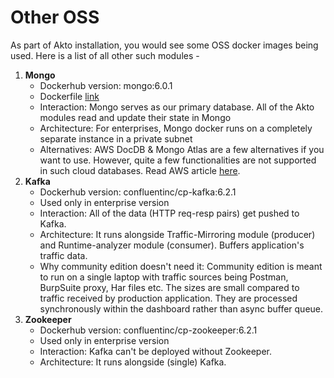# Other OSS

As part of Akto installation, you would see some OSS docker images being used. Here is a list of all other such modules -

1. **Mongo**
   * Dockerhub version: mongo:6.0.1
   * Dockerfile [link](https://github.com/akto-api-security/akto/blob/master/docker-compose.yml#L5)
   * Interaction: Mongo serves as our primary database. All of the Akto modules read and update their state in Mongo
   * Architecture: For enterprises, Mongo docker runs on a completely separate instance in a private subnet
   * Alternatives: AWS DocDB & Mongo Atlas are a few alternatives if you want to use. However, quite a few functionalities are not supported in such cloud databases. Read AWS article [here](https://docs.aws.amazon.com/documentdb/latest/developerguide/functional-differences.html).
2. **Kafka**
   * Dockerhub version: confluentinc/cp-kafka:6.2.1
   * Used only in enterprise version
   * Interaction: All of the data (HTTP req-resp pairs) get pushed to Kafka.
   * Architecture: It runs alongside Traffic-Mirroring module (producer) and Runtime-analyzer module (consumer). Buffers application's traffic data.
   * Why community edition doesn't need it: Community edition is meant to run on a single laptop with traffic sources being Postman, BurpSuite proxy, Har files etc. The sizes are small compared to traffic received by production application. They are processed synchronously within the dashboard rather than async buffer queue.
3. **Zookeeper**
   * Dockerhub version: confluentinc/cp-zookeeper:6.2.1
   * Used only in enterprise version
   * Interaction: Kafka can't be deployed without Zookeeper.
   * Architecture: It runs alongside (single) Kafka.
